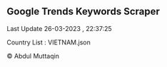 

## Google Trends Keywords Scraper 
 
Last Update 26-03-2023 , 22:37:25

Country List :
VIETNAM.json



© Abdul Muttaqin 
